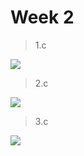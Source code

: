 # Week 2

> 1.c
<img src="https://user-images.githubusercontent.com/13483945/54426740-ed479c00-475b-11e9-82d9-7d63dffbe22d.PNG" >


> 2.c
<img src="https://user-images.githubusercontent.com/13483945/54426929-6515c680-475c-11e9-829d-6c615a3e88b9.PNG" >

> 3.c
<img src="https://user-images.githubusercontent.com/13483945/54435895-dbbebe00-4774-11e9-9f1d-173ad4c26b44.PNG" >
